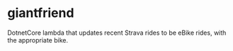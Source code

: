 # giantfriend

DotnetCore lambda that updates recent Strava rides to be eBike rides, with the appropriate bike.
